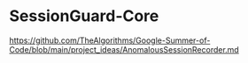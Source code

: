 # SessionGuard-Core
https://github.com/TheAlgorithms/Google-Summer-of-Code/blob/main/project_ideas/AnomalousSessionRecorder.md

